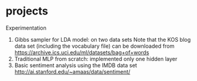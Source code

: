 # projects
Experimentation

1. Gibbs sampler for LDA model: on two data sets
   Note that the KOS blog data set (including the vocabulary file) can be downloaded from https://archive.ics.uci.edu/ml/datasets/bag+of+words
2. Traditional MLP from scratch: implemented only one hidden layer
3. Basic sentiment analysis using the IMDB data set http://ai.stanford.edu/~amaas/data/sentiment/
